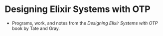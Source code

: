 # Designing Elixir Systems with OTP

- Programs, work, and notes from the *Designing Elixir Systems with OTP* book by Tate and Gray.
